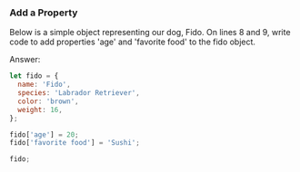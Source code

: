

### Add a Property

Below is a simple object representing our dog, Fido. On lines 8 and 9, write code to add properties 'age' and 'favorite food' to the fido object.



Answer:

```javascript
let fido = {
  name: 'Fido',
  species: 'Labrador Retriever',
  color: 'brown',
  weight: 16,
};

fido['age'] = 20;
fido['favorite food'] = 'Sushi';

fido;
```
